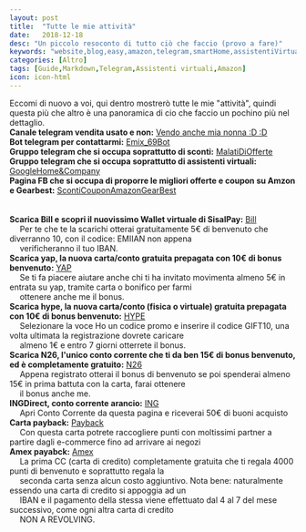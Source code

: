 ```yaml
---
layout: post
title:  "Tutte le mie attività"
date:   2018-12-18
desc: "Un piccolo resoconto di tutto ciò che faccio (provo a fare)"
keywords: "website,blog,easy,amazon,telegram,smartHome,assistentiVirtuali"
categories: [Altro]
tags: [Guide,Markdown,Telegram,Assistenti virtuali,Amazon]
icon: icon-html
---
```


Eccomi di nuovo a voi, qui dentro mostrerò tutte le mie "attività", quindi questa più che altro è una panoramica di cio che faccio un pochino più nel dettaglio.<br>
**Canale telegram vendita usato e non:** [Vendo anche mia nonna :D :D](https://t.me/mercatino_dell_usato) <br>
**Bot telegram per contattarmi:** [Emix_69Bot](https://t.me/Emix_69MercatinoBot) <br>
**Gruppo telegram che si occupa soprattutto di sconti:** [MalatiDiOfferte](https://t.me/malatidiofferte) <br>
**Gruppo telegram che si occupa soprattutto di assistenti virtuali:** [GoogleHome&Company](https://t.me/googlehome_italia)<br>
**Pagina FB che si occupa di proporre le migliori offerte e coupon su Amzon e Gearbest:** [ScontiCouponAmazonGearBest](https://m.facebook.com/ScontiCouponAmazonGearBestByEmix69/?ref=bookmarks)<br>
<br>
<br>
**Scarica Bill e scopri il nuovissimo Wallet virtuale di SisalPay:** [Bill](http://bit.ly/scaricaBill) <br>
&emsp; Per te che te la scarichi otterai gratuitamente 5€ di benvenuto che diverranno 10, con il codice: EMIIAN non appena <br>
&emsp; verificheranno il tuo IBAN.<br>
**Scarica yap, la nuova carta/conto gratuita prepagata con 10€ di bonus benvenuto:** [YAP](https://emix69.github.io/guide/2018/12/18/Yap.html)<br>
&emsp; Se ti fa piacere aiutare anche chi ti ha invitato movimenta almeno 5€ in entrata su yap, tramite carta o bonifico per farmi <br>
&emsp; ottenere anche me il bonus.<br>
**Scarica hype, la nuova carta/conto (fisica o virtuale) gratuita prepagata con 10€ di bonus benvenuto:** [HYPE](https://www.hype.it/invite/4f5a6666516e77502f58633d)<br>
&emsp; Selezionare la voce Ho un codice promo e inserire il codice GIFT10, una volta ultimata la registrazione dovrete caricare <br> 
&emsp; almeno 1€ e entro 7 giorni otterrete il bonus.<br>
**Scarica N26, l'unico conto corrente che ti da ben 15€ di bonus benvenuto, ed è completamente gratuito:** [N26](https://n26.com/r/emiliani4168) <br>
&emsp; Appena registrato otterai il bonus di benvenuto se poi spenderai almeno 15€ in prima battuta con la carta, farai ottenere <br> 
&emsp; il bonus anche me. <br>
**INGDirect, conto corrente arancio:** [ING](https://www.ing.it/mgmcode/776DAF) <br>
&emsp; Apri Conto Corrente da questa pagina e riceverai 50€ di buoni acquisto <br>
**Carta payback:** [Payback](https://www.payback.it/registra-richiedi/richiedi-la-carta) <br>
&emsp; Con questa carta potrete raccogliere punti con moltissimi partner a partire dagli e-commerce fino ad arrivare ai negozi <br>
**Amex payabck:** [Amex](https://www.americanexpress.it/amico/emiliiDSyc?CPID=999999545) <br>
&emsp; La prima CC (carta di credito) completamente gratuita che ti regala 4000 punti di benvenuto e soprattutto regala la <br>
&emsp; seconda carta senza alcun costo aggiuntivo. Nota bene: naturalmente essendo una carta di credito si appoggia ad un <br> 
&emsp; IBAN e il pagamento della stessa viene effettuato dal 4 al 7 del mese successivo, come ogni altra carta di credito <br> 
&emsp; NON A REVOLVING.
